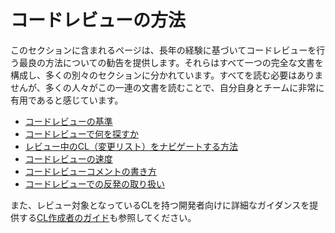# コードレビューの方法

このセクションに含まれるページは、長年の経験に基づいてコードレビューを行う最良の方法についての勧告を提供します。それらはすべて一つの完全な文書を構成し、多くの別々のセクションに分かれています。すべてを読む必要はありませんが、多くの人々がこの一連の文書を読むことで、自分自身とチームに非常に有用であると感じています。

-   [コードレビューの基準](standard.md)
-   [コードレビューで何を探すか](looking-for.md)
-   [レビュー中のCL（変更リスト）をナビゲートする方法](navigate.md)
-   [コードレビューの速度](speed.md)
-   [コードレビューコメントの書き方](comments.md)
-   [コードレビューでの反発の取り扱い](pushback.md)

また、レビュー対象となっているCLを持つ開発者向けに詳細なガイダンスを提供する[CL作成者のガイド](../developer/index.md)も参照してください。
